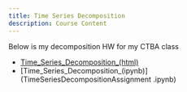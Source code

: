 ```yaml
---
title: Time Series Decomposition
description: Course Content
---
```


Below is my decomposition HW for my CTBA class
- [Time_Series_Decomposition_(html)](TimeSeriesDecomposition.html)
- [Time_Series_Decomposition_(ipynb)](TimeSeriesDecompositionAssignment .ipynb)
